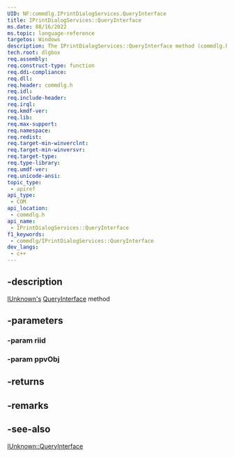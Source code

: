 ```yaml
---
UID: NF:commdlg.IPrintDialogServices.QueryInterface
title: IPrintDialogServices::QueryInterface
ms.date: 08/16/2022
ms.topic: language-reference
targetos: Windows
description: The IPrintDialogServices::QueryInterface method (commdlg.h) is IUnknown's QueryInterface method, which queries a COM object for a pointer.
tech.root: dlgbox
req.assembly: 
req.construct-type: function
req.ddi-compliance: 
req.dll: 
req.header: commdlg.h
req.idl: 
req.include-header: 
req.irql: 
req.kmdf-ver: 
req.lib: 
req.max-support: 
req.namespace: 
req.redist: 
req.target-min-winverclnt: 
req.target-min-winversvr: 
req.target-type: 
req.type-library: 
req.umdf-ver: 
req.unicode-ansi: 
topic_type:
 - apiref
api_type:
 - COM
api_location:
 - commdlg.h
api_name:
 - IPrintDialogServices::QueryInterface
f1_keywords:
 - commdlg/IPrintDialogServices::QueryInterface
dev_langs:
 - c++
---
```


## -description

[IUnknown's](https://docs.microsoft.com/windows/win32/api/unknwn/nn-unknwn-iunknown) [QueryInterface](https://docs.microsoft.com/windows/win32/api/unknwn/nf-unknwn-iunknown-queryinterface(refiid_void)) method

## -parameters

### -param riid

### -param ppvObj

## -returns

## -remarks

## -see-also

[IUnknown::QueryInterface](https://docs.microsoft.com/windows/win32/api/unknwn/nf-unknwn-iunknown-queryinterface(refiid_void))
